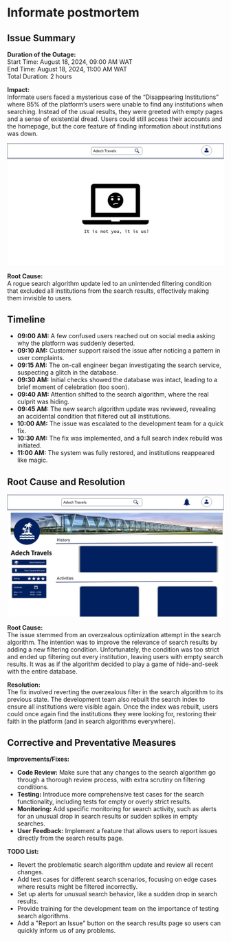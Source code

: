 # Informate postmortem


## Issue Summary

**Duration of the Outage:**  
Start Time: August 18, 2024, 09:00 AM WAT  
End Time: August 18, 2024, 11:00 AM WAT  
Total Duration: 2 hours

**Impact:**  
Informate users faced a mysterious case of the “Disappearing Institutions” where 85% of the platform’s users were unable to find any institutions when searching. Instead of the usual results, they were greeted with empty pages and a sense of existential dread. Users could still access their accounts and the homepage, but the core feature of finding information about institutions was down. 

![Informate Incident](<not found.jpg>)

**Root Cause:**  
A rogue search algorithm update led to an unintended filtering condition that excluded all institutions from the search results, effectively making them invisible to users.

## Timeline

- **09:00 AM:** A few confused users reached out on social media asking why the platform was suddenly deserted.
- **09:10 AM:** Customer support raised the issue after noticing a pattern in user complaints.
- **09:15 AM:** The on-call engineer began investigating the search service, suspecting a glitch in the database.
- **09:30 AM:** Initial checks showed the database was intact, leading to a brief moment of celebration (too soon).
- **09:40 AM:** Attention shifted to the search algorithm, where the real culprit was hiding.
- **09:45 AM:** The new search algorithm update was reviewed, revealing an accidental condition that filtered out all institutions.
- **10:00 AM:** The issue was escalated to the development team for a quick fix.
- **10:30 AM:** The fix was implemented, and a full search index rebuild was initiated.
- **11:00 AM:** The system was fully restored, and institutions reappeared like magic.

## Root Cause and Resolution

![Informate incident resolved](found.jpg)

**Root Cause:**  
The issue stemmed from an overzealous optimization attempt in the search algorithm. The intention was to improve the relevance of search results by adding a new filtering condition. Unfortunately, the condition was too strict and ended up filtering out every institution, leaving users with empty search results. It was as if the algorithm decided to play a game of hide-and-seek with the entire database.

**Resolution:**  
The fix involved reverting the overzealous filter in the search algorithm to its previous state. The development team also rebuilt the search index to ensure all institutions were visible again. Once the index was rebuilt, users could once again find the institutions they were looking for, restoring their faith in the platform (and in search algorithms everywhere).

## Corrective and Preventative Measures

**Improvements/Fixes:**  
- **Code Review:** Make sure that any changes to the search algorithm go through a thorough review process, with extra scrutiny on filtering conditions.
- **Testing:** Introduce more comprehensive test cases for the search functionality, including tests for empty or overly strict results.
- **Monitoring:** Add specific monitoring for search activity, such as alerts for an unusual drop in search results or sudden spikes in empty searches.
- **User Feedback:** Implement a feature that allows users to report issues directly from the search results page.

**TODO List:**  
- Revert the problematic search algorithm update and review all recent changes.
- Add test cases for different search scenarios, focusing on edge cases where results might be filtered incorrectly.
- Set up alerts for unusual search behavior, like a sudden drop in search results.
- Provide training for the development team on the importance of testing search algorithms.
- Add a "Report an Issue" button on the search results page so users can quickly inform us of any problems.
